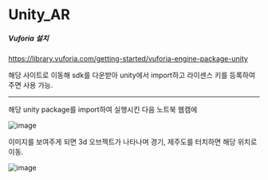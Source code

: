 # Unity_AR

##### Vuforia 설치 #####
https://library.vuforia.com/getting-started/vuforia-engine-package-unity

해당 사이트로 이동해 sdk를 다운받아 unity에서 import하고 라이센스 키를 등록하여주면 사용 가능.
___


해당 unity package를 import하여 실행시킨 다음 노트북 웹캠에 

![image](https://user-images.githubusercontent.com/119905015/206471093-1521ae67-5ffc-4f89-bfb1-487d9075a946.png)

이미지를 보여주게 되면 3d 오브젝트가 나타나며 경기, 제주도를 터치하면 해당 위치로 이동.

![image](https://user-images.githubusercontent.com/119905015/206470806-e2660263-5720-44e1-9c75-9958a51ecf34.png)
